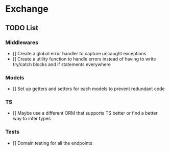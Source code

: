 # Exchange

## TODO List

### Middlewares

- [] Create a global error handler to capture uncaught exceptions
- [] Create a utility function to handle errors instead of having to write try/catch blocks and if statements everywhere

### Models

- [] Set up getters and setters for each models to prevent redundant code

### TS

- [] Maybe use a different ORM that supports TS better or find a better way to infer types

### Tests

- [] Domain testing for all the endpoints
